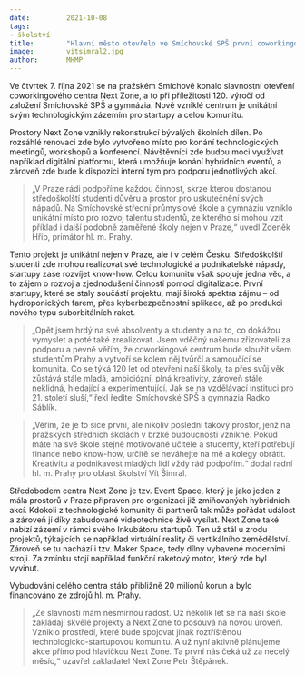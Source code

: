 ```yaml
---
date:         2021-10-08
tags:         
- školství
title:        "Hlavní město otevřelo ve Smíchovské SPŠ první coworkingové centrum pro technologické a podnikatelské startupy"
image: 	      vitsimral2.jpg
author:       MHMP
---
```


Ve čtvrtek 7. října 2021 se na pražském Smíchově konalo slavnostní otevření coworkingového centra Next Zone, a to při příležitosti 120. výročí od založení Smíchovské SPŠ a gymnázia. Nově vzniklé centrum je unikátní svým technologickým zázemím pro startupy a celou komunitu.

Prostory Next Zone vznikly rekonstrukcí bývalých školních dílen. Po rozsáhlé renovaci zde bylo vytvořeno místo pro konání technologických meetingů, workshopů a konferencí. Návštěvníci zde budou moci využívat například digitální platformu, která umožňuje konání hybridních eventů, a zároveň zde bude k dispozici interní tým pro podporu jednotlivých akcí.

> „V Praze rádi podpoříme každou činnost, skrze kterou dostanou středoškolští studenti důvěru a prostor pro uskutečnění svých nápadů. Na Smíchovské střední průmyslové škole a gymnáziu vzniklo unikátní místo pro rozvoj talentu studentů, ze kterého si mohou vzít příklad i další podobně zaměřené školy nejen v Praze,“ uvedl Zdeněk Hřib, primátor hl. m. Prahy.

Tento projekt je unikátní nejen v Praze, ale i v celém Česku. Středoškolští studenti zde mohou realizovat své technologické a podnikatelské nápady, startupy zase rozvíjet know-how. Celou komunitu však spojuje jedna věc, a to zájem o rozvoj a zjednodušení činností pomocí digitalizace. První startupy, které se staly součástí projektu, mají široká spektra zájmu – od hydroponických farem, přes kyberbezpečnostní aplikace, až po produkci nového typu suborbitálních raket.

> „Opět jsem hrdý na své absolventy a studenty a na to, co dokážou vymyslet a poté také zrealizovat. Jsem vděčný našemu zřizovateli za podporu a pevně věřím, že coworkingové centrum bude sloužit všem studentům Prahy a vytvoří se kolem něj tvůrčí a samoučící se komunita. Co se týká 120 let od otevření naší školy, ta přes svůj věk zůstává stále mladá, ambiciózní, plná kreativity, zároveň stále neklidná, hledající a experimentující. Jak se na vzdělávací instituci pro 21. století sluší,“ řekl ředitel Smíchovské SPŠ a gymnázia Radko Sáblík.

> „Věřím, že je to sice první, ale nikoliv poslední takový prostor, jenž na pražských středních školách v brzké budoucnosti vznikne. Pokud máte na své škole stejně motivované učitele a studenty, kteří potřebují finance nebo know-how, určitě se neváhejte na mě a kolegy obrátit. Kreativitu a podnikavost mladých lidí vždy rád podpořím.“ dodal radní hl. m. Prahy pro oblast školství Vít Šimral.

Středobodem centra Next Zone je tzv. Event Space, který je jako jeden z mála prostorů v Praze připraven pro organizaci již zmiňovaných hybridních akcí. Kdokoli z technologické komunity či partnerů tak může pořádat událost a zároveň jí díky zabudované videotechnice živě vysílat. Next Zone také nabízí zázemí v rámci svého Inkubátoru startupů. Ten už stál u zrodu projektů, týkajících se například virtuální reality či vertikálního zemědělství. Zároveň se tu nachází i tzv. Maker Space, tedy dílny vybavené moderními stroji. Za zmínku stojí například funkční raketový motor, který zde byl vyvinut.

Vybudování celého centra stálo přibližně 20 milionů korun a bylo financováno ze zdrojů hl. m. Prahy.

> „Ze slavnosti mám nesmírnou radost. Už několik let se na naší škole zakládají skvělé projekty a Next Zone to posouvá na novou úroveň. Vzniklo prostředí, které bude spojovat jinak roztříštěnou technologicko-startupovou komunitu. A už nyní aktivně plánujeme akce přímo pod hlavičkou Next Zone. Ta první nás čeká už za necelý měsíc,“ uzavřel zakladatel Next Zone Petr Štěpánek.
